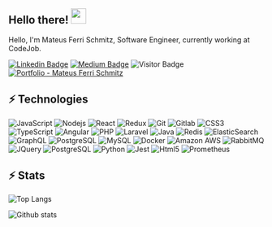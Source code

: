 ## Hello there! <img src="https://github.githubassets.com/images/icons/emoji/unicode/1f596.png" width="30px">

Hello, I'm Mateus Ferri Schmitz, Software Engineer, currently working at CodeJob. 

[![Linkedin Badge](https://img.shields.io/badge/-mateusfs-blue?style=flat-square&logo=Linkedin&logoColor=white&link=https://www.linkedin.com/in/mateusfs/)](https://www.linkedin.com/in/mateusfs/)
[![Medium Badge](https://img.shields.io/badge/codementor-%40mateusfs-blue)](https://www.codementor.io/@mateusfs)
![Visitor Badge](https://visitor-badge.laobi.icu/badge?page_id=40mateusfs)
[![Portfolio - Mateus Ferri Schmitz](https://img.shields.io/badge/Mateus%20Ferri%20Schmitz-%E2%98%85%E2%98%85%E2%98%85%E2%98%85%E2%98%85-%23c0c0c0&link=https://mateusfs.portfoliobox.net/)](https://mateusfs.portfoliobox.net/)

## ⚡ Technologies

![JavaScript](https://img.shields.io/badge/-JavaScript-black?style=flat-square&logo=javascript)
![Nodejs](https://img.shields.io/badge/-Nodejs-black?style=flat-square&logo=Node.js)
![React](https://img.shields.io/badge/-React-black?style=flat-square&logo=react)
![Redux](https://img.shields.io/badge/Redux-232F3E?style=flat-square&logo=redux)
![Git](https://img.shields.io/badge/-Git-black?style=flat-square&logo=git)
![Gitlab](https://img.shields.io/badge/Gitlab-232F3E?style=flat-square&logo=gitlab)
![CSS3](https://img.shields.io/badge/-CSS3-1572B6?style=flat-square&logo=css3)
![TypeScript](https://img.shields.io/badge/-TypeScript-gray?style=flat-square&logo=typescript)
![Angular](https://img.shields.io/badge/-Angular-black?style=flat-square&logo=angular)
![PHP](https://img.shields.io/badge/-PHP-black?style=flat-square&logo=php)
![Laravel](https://img.shields.io/badge/Laravel-232F3E?style=flat-square&logo=laravel)
![Java](https://img.shields.io/badge/-java-E34A86?style=flat-square&logo=java)
![Redis](https://img.shields.io/badge/-Redis-black?style=flat-square&logo=Redis)
![ElasticSearch](https://img.shields.io/badge/-ElasticSearch-005571?style=flat-square&logo=elasticsearch)
![GraphQL](https://img.shields.io/badge/-GraphQL-E10098?style=flat-square&logo=graphql)
![PostgreSQL](https://img.shields.io/badge/-PostgreSQL-336791?style=flat-square&logo=postgresql)
![MySQL](https://img.shields.io/badge/-MySQL-f2f2f2?style=flat-square&logo=mysql)
![Docker](https://img.shields.io/badge/-Docker-black?style=flat-square&logo=docker)
![Amazon AWS](https://img.shields.io/badge/Amazon%20AWS-232F3E?style=flat-square&logo=amazon-aws)
![RabbitMQ](https://img.shields.io/badge/RabbitMQ-232F3E?style=flat-square&logo=rabbitmq)
![JQuery](https://img.shields.io/badge/JQuery-232F3E?style=flat-square&logo=jquery)
![PostgreSQL](https://img.shields.io/badge/PostgreSQL-232F3E?style=flat-square&logo=postgresql)
![Python](https://img.shields.io/badge/Python-232F3E?style=flat-square&logo=python)
![Jest](https://img.shields.io/badge/Jest-ff4d4d?style=flat-square&logo=jest)
![Html5](https://img.shields.io/badge/Html5-232F3E?style=flat-square&logo=Html5)
![Prometheus](https://img.shields.io/badge/Prometheus-232F3E?style=flat-square&logo=prometheus)




## ⚡ Stats

![Top Langs](https://github-readme-stats.vercel.app/api/top-langs/?username=mateusfs)

![Github stats](https://github-readme-stats.vercel.app/api?username=mateusfs&show_icons=true&count_private=true&include_all_commits=true&hide=stars)

